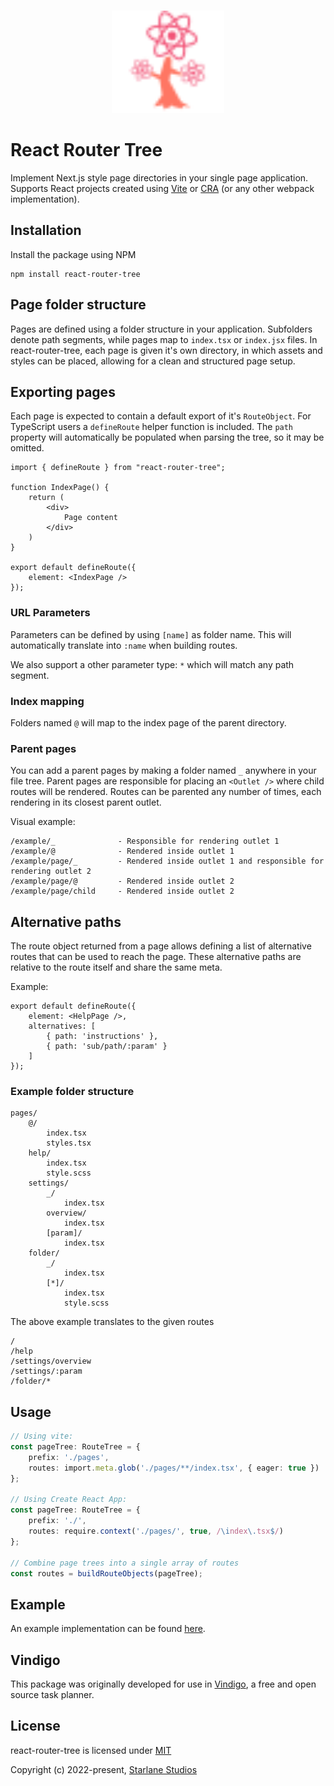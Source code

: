 <br>

<p align="center">
  <img src="https://raw.githubusercontent.com/StarlaneStudios/react-router-tree/main/.github/logo.svg" height="164">
</p>

# React Router Tree

Implement Next.js style page directories in your single page application. Supports React projects created using [Vite](https://vitejs.dev/) or [CRA](https://create-react-app.dev/) (or any other webpack implementation).

## Installation

Install the package using NPM

```
npm install react-router-tree
```

## Page folder structure

Pages are defined using a folder structure in your application. Subfolders denote path segments, while pages map to `index.tsx` or `index.jsx` files. In react-router-tree, each page is given it's own directory, in which assets and styles can be placed, allowing for a clean and structured page setup.

## Exporting pages

Each page is expected to contain a default export of it's `RouteObject`. For TypeScript users a `defineRoute` helper function is included. The `path` property will automatically be populated when parsing the tree, so it may be omitted.

```tsx
import { defineRoute } from "react-router-tree";

function IndexPage() {
	return (
		<div>
			Page content
		</div>
	)
}

export default defineRoute({
	element: <IndexPage />
});
```

### URL Parameters

Parameters can be defined by using `[name]` as folder name. This will automatically translate into `:name` when building routes.

We also support a other parameter type: `*` which will match any path segment.

### Index mapping

Folders named `@` will map to the index page of the parent directory.

### Parent pages

You can add a parent pages by making a folder named `_` anywhere in your file tree. Parent pages are responsible for placing an `<Outlet />` where child routes will be rendered. Routes can be parented any number of times, each rendering in its closest parent outlet.

Visual example:
```
/example/_				- Responsible for rendering outlet 1
/example/@				- Rendered inside outlet 1
/example/page/_			- Rendered inside outlet 1 and responsible for rendering outlet 2
/example/page/@			- Rendered inside outlet 2
/example/page/child 	- Rendered inside outlet 2
```

## Alternative paths

The route object returned from a page allows defining a list of alternative routes that can be used to reach the page. These alternative paths are relative to the route itself and share the same meta.

Example:
```tsx
export default defineRoute({
	element: <HelpPage />,
	alternatives: [
		{ path: 'instructions' },
		{ path: 'sub/path/:param' }
	]
});
```

### Example folder structure

```
pages/
	@/
		index.tsx
		styles.tsx
	help/
		index.tsx
		style.scss
	settings/
		_/
			index.tsx
		overview/
			index.tsx
		[param]/
			index.tsx
	folder/
		_/
			index.tsx
		[*]/
			index.tsx
			style.scss
```

The above example translates to the given routes

```
/
/help
/settings/overview
/settings/:param
/folder/*
```

## Usage
```ts
// Using vite:
const pageTree: RouteTree = {
	prefix: './pages',
	routes: import.meta.glob('./pages/**/index.tsx', { eager: true })
};

// Using Create React App:
const pageTree: RouteTree = {
	prefix: './',
	routes: require.context('./pages/', true, /\index\.tsx$/)
};

// Combine page trees into a single array of routes
const routes = buildRouteObjects(pageTree);
```

## Example

An example implementation can be found [here](https://github.com/StarlaneStudios/react-router-tree/tree/main/example).

## Vindigo

This package was originally developed for use in [Vindigo](https://github.com/StarlaneStudios/vindigo), a free and open source task planner.

## License

react-router-tree is licensed under [MIT](https://github.com/StarlaneStudios/react-router-tree/blob/main/LICENSE)

Copyright (c) 2022-present, [Starlane Studios](https://starlane.studio/)
